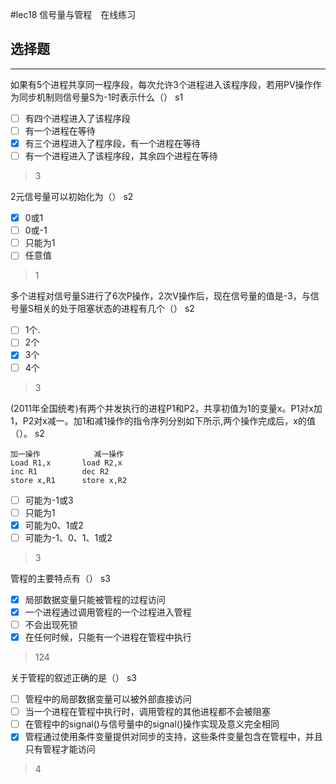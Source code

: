 #lec18 信号量与管程　在线练习
## 选择题

---

如果有5个进程共享同一程序段，每次允许3个进程进入该程序段，若用PV操作作为同步机制则信号量S为-1时表示什么（） s1

- [ ] 有四个进程进入了该程序段
- [ ] 有一个进程在等待
- [x] 有三个进程进入了程序段，有一个进程在等待
- [ ] 有一个进程进入了该程序段，其余四个进程在等待

> 3


2元信号量可以初始化为（） s2
- [x] 0或1
- [ ] 0或-1
- [ ] 只能为1
- [ ] 任意值

> 1


多个进程对信号量S进行了6次P操作，2次V操作后，现在信号量的值是-3，与信号量S相关的处于阻塞状态的进程有几个（） s2
- [ ] 1个.
- [ ] 2个
- [x] 3个
- [ ] 4个

> 3


(2011年全国统考)有两个并发执行的进程P1和P2，共享初值为1的变量x。P1对x加1，P2对x减一。加1和减1操作的指令序列分别如下所示,两个操作完成后，x的值（）。 s2

	加一操作    		减一操作
	Load R1,x  		load R2,x
	inc R1     		dec R2
	store x,R1 		store x,R2

- [ ] 可能为-1或3
- [ ] 只能为1
- [x] 可能为0、1或2
- [ ] 可能为-1、0、1、1或2

> 3

管程的主要特点有（） s3
- [x] 局部数据变量只能被管程的过程访问
- [x] 一个进程通过调用管程的一个过程进入管程
- [ ] 不会出现死锁
- [x] 在任何时候，只能有一个进程在管程中执行

> 124


关于管程的叙述正确的是（） s3
- [ ] 管程中的局部数据变量可以被外部直接访问
- [ ] 当一个进程在管程中执行时，调用管程的其他进程都不会被阻塞
- [ ] 在管程中的signal()与信号量中的signal()操作实现及意义完全相同
- [x] 管程通过使用条件变量提供对同步的支持，这些条件变量包含在管程中，并且只有管程才能访问

> 4


